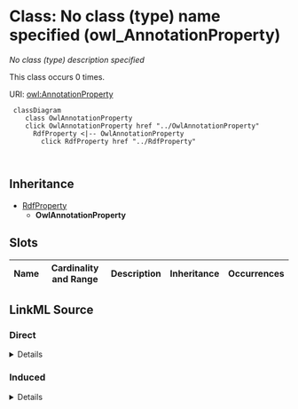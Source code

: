 

# Class: No class (type) name specified (owl_AnnotationProperty)


_No class (type) description specified_






This class occurs 0 times.


URI: [owl:AnnotationProperty](http://www.w3.org/2002/07/owl#AnnotationProperty)






```mermaid
 classDiagram
    class OwlAnnotationProperty
    click OwlAnnotationProperty href "../OwlAnnotationProperty"
      RdfProperty <|-- OwlAnnotationProperty
        click RdfProperty href "../RdfProperty"
      
      
```





## Inheritance
* [RdfProperty](../classes/RdfProperty.md)
    * **OwlAnnotationProperty**



## Slots

| Name | Cardinality and Range | Description | Inheritance | Occurrences |
| ---  | --- | --- | --- | --- |














## LinkML Source

<!-- TODO: investigate https://stackoverflow.com/questions/37606292/how-to-create-tabbed-code-blocks-in-mkdocs-or-sphinx -->

### Direct

<details>

```yaml
name: owl_AnnotationProperty
conforms_to: No schema conformance document specified
annotations:
  count:
    tag: count
    value: 0
description: No class (type) description specified
title: No class (type) name specified
from_schema: spatial-kg
rank: 1000
is_a: rdf_Property
class_uri: owl:AnnotationProperty

```
</details>

### Induced

<details>

```yaml
name: owl_AnnotationProperty
conforms_to: No schema conformance document specified
annotations:
  count:
    tag: count
    value: 0
description: No class (type) description specified
title: No class (type) name specified
from_schema: spatial-kg
rank: 1000
is_a: rdf_Property
class_uri: owl:AnnotationProperty

```
</details>
